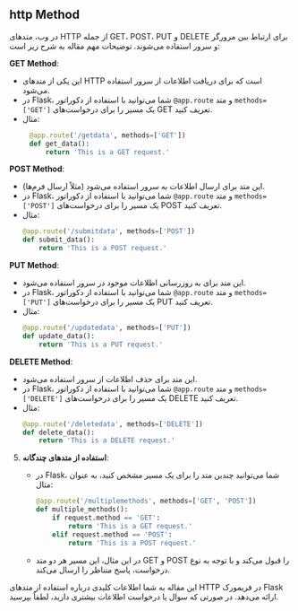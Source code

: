 ## http Method
 در وب، متدهای HTTP از جمله GET، POST، PUT و DELETE برای ارتباط بین مرورگر و سرور استفاده می‌شوند. توضیحات مهم مقاله به شرح زیر است:

 **GET Method**:
   - این یکی از متدهای HTTP است که برای دریافت اطلاعات از سرور استفاده می‌شود.
   - در Flask، شما می‌توانید با استفاده از دکوراتور `@app.route` و متد `methods=['GET']` یک مسیر را برای درخواست‌های GET تعریف کنید.
   - مثال:

```python
     @app.route('/getdata', methods=['GET'])
     def get_data():
         return 'This is a GET request.'
```

 **POST Method**:
   - این متد برای ارسال اطلاعات به سرور استفاده می‌شود (مثلاً ارسال فرم‌ها).
   - در Flask، شما می‌توانید با استفاده از دکوراتور `@app.route` و متد `methods=['POST']` یک مسیر را برای درخواست‌های POST تعریف کنید.
   - مثال:
     ```python
     @app.route('/submitdata', methods=['POST'])
     def submit_data():
         return 'This is a POST request.'
     ```

 **PUT Method**:
   - این متد برای به روزرسانی اطلاعات موجود در سرور استفاده می‌شود.
   - در Flask، شما می‌توانید با استفاده از دکوراتور `@app.route` و متد `methods=['PUT']` یک مسیر را برای درخواست‌های PUT تعریف کنید.
   - مثال:
     ```python
     @app.route('/updatedata', methods=['PUT'])
     def update_data():
         return 'This is a PUT request.'
     ```

 **DELETE Method**:
   - این متد برای حذف اطلاعات از سرور استفاده می‌شود.
   - در Flask، شما می‌توانید با استفاده از دکوراتور `@app.route` و متد `methods=['DELETE']` یک مسیر را برای درخواست‌های DELETE تعریف کنید.
   - مثال:
     ```python
     @app.route('/deletedata', methods=['DELETE'])
     def delete_data():
         return 'This is a DELETE request.'
     ```

5. **استفاده از متدهای چندگانه**:
   - در Flask، شما می‌توانید چندین متد را برای یک مسیر مشخص کنید، به عنوان مثال:

     ```python
     @app.route('/multiplemethods', methods=['GET', 'POST'])
     def multiple_methods():
         if request.method == 'GET':
             return 'This is a GET request.'
         elif request.method == 'POST':
             return 'This is a POST request.'
     ```

   - در این مثال، این مسیر هر دو متد GET و POST را قبول می‌کند و با توجه به نوع درخواست، پاسخ متناظر را ارسال می‌کند.

این مقاله به شما اطلاعات کلیدی درباره استفاده از متدهای HTTP در فریمورک Flask ارائه می‌دهد. در صورتی که سوال یا درخواست اطلاعات بیشتری دارید، لطفاً بپرسید.
